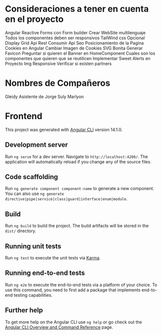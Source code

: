 # Consideraciones a tener en cuenta en el proyecto
  Angular Reactive Forms con Form builder
  Crear WebSite multilenguaje
  Todos los componentes deben ser responsivos
  TailWind css Opcional
  Display Grid
  Api Rest Consumir Api
  Seo Posicionamiento de la Pagina
  Cookies en Angular
  Cambiar Imagen de Cookies SVG Bonita
  Generar Favicon
  Preguntar si quieren el Banner en HomeComponent
  Cuales son los componentes que quieren que se reutilicen
  Implementar Sweet Alerts en Proyecto
  Img Responsive
  Verificar si existen partners
  
  # Nombres de Compañeros
  Gleidy Asistente de Jorge
  Suly
  Marlyon
# Frontend

This project was generated with [Angular CLI](https://github.com/angular/angular-cli) version 14.1.0.

## Development server

Run `ng serve` for a dev server. Navigate to `http://localhost:4200/`. The application will automatically reload if you change any of the source files.

## Code scaffolding

Run `ng generate component component-name` to generate a new component. You can also use `ng generate directive|pipe|service|class|guard|interface|enum|module`.

## Build

Run `ng build` to build the project. The build artifacts will be stored in the `dist/` directory.

## Running unit tests

Run `ng test` to execute the unit tests via [Karma](https://karma-runner.github.io).

## Running end-to-end tests

Run `ng e2e` to execute the end-to-end tests via a platform of your choice. To use this command, you need to first add a package that implements end-to-end testing capabilities.

## Further help

To get more help on the Angular CLI use `ng help` or go check out the [Angular CLI Overview and Command Reference](https://angular.io/cli) page.
